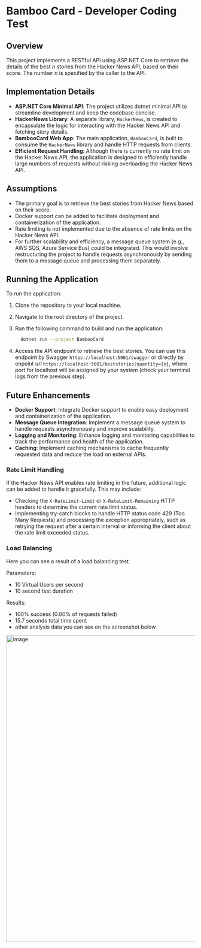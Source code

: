 # Bamboo Card - Developer Coding Test

## Overview

This project implements a RESTful API using ASP.NET Core to retrieve the details of the best *n* stories from the Hacker News API, based on their score. The number *n* is specified by the caller to the API.

## Implementation Details

- **ASP.NET Core Minimal API**: The project utilizes dotnet minimal API to streamline development and keep the codebase concise.
- **HackerNews Library**: A separate library, `HackerNews`, is created to encapsulate the logic for interacting with the Hacker News API and fetching story details.
- **BambooCard Web App**: The main application, `BambooCard`, is built to consume the `HackerNews` library and handle HTTP requests from clients.
- **Efficient Request Handling**: Although there is currently no rate limit on the Hacker News API, the application is designed to efficiently handle large numbers of requests without risking overloading the Hacker News API.

## Assumptions

- The primary goal is to retrieve the best stories from Hacker News based on their score.
- Docker support can be added to facilitate deployment and containerization of the application.
- Rate limiting is not implemented due to the absence of rate limits on the Hacker News API.
- For further scalability and efficiency, a message queue system (e.g., AWS SQS, Azure Service Bus) could be integrated. This would involve restructuring the project to handle requests asynchronously by sending them to a message queue and processing them separately.

## Running the Application

To run the application:

1. Clone the repository to your local machine.
2. Navigate to the root directory of the project.
3. Run the following command to build and run the application:

   ```bash
     dotnet run --project BambooCard
   ```

4. Access the API endpoint to retrieve the best stories. You can use this endpoint by Swagger `https://localhost:5001/swagger` or directly by enpoint url `https://localhost:5001/beststories?quantity={n}`, where port for localhost will be assigned by your system (check your terminal logs from the previous step).

## Future Enhancements

- **Docker Support**: Integrate Docker support to enable easy deployment and containerization of the application.
- **Message Queue Integration**: Implement a message queue system to handle requests asynchronously and improve scalability.
- **Logging and Monitoring**: Enhance logging and monitoring capabilities to track the performance and health of the application.
- **Caching**: Implement caching mechanisms to cache frequently requested data and reduce the load on external APIs.

### Rate Limit Handling

If the Hacker News API enables rate limiting in the future, additional logic can be added to handle it gracefully. This may include:
- Checking the `X-RateLimit-Limit` or `X-RateLimit-Remaining` HTTP headers to determine the current rate limit status.
- Implementing try-catch blocks to handle HTTP status code 429 (Too Many Requests) and processing the exception appropriately, such as retrying the request after a certain interval or informing the client about the rate limit exceeded status.

### Load Balancing

Here you can see a result of a load balancing test. 

Parameters:
- 10 Virtual Users per second
- 10 second test duration

Results:
- 100% success (0.00% of requests failed)
- 15.7 seconds total time spent
- other analysis data you can see on the screenshot below

<img width="819" alt="image" src="https://github.com/bizzare-bread/Bamboo-card-test/assets/26627866/b688ea40-91a4-4372-b5a7-802b3c57f9e1">

